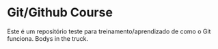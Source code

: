 # Git/Github Course
Este é um repositório teste para treinamento/aprendizado de como o Git funciona.
Bodys in the truck.

